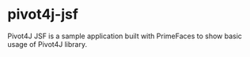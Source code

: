 pivot4j-jsf
===========

Pivot4J JSF is a sample application built with PrimeFaces to show basic usage of Pivot4J library.